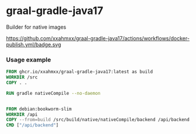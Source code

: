 # graal-gradle-java17
Builder for native images

https://github.com/xxahmxx/graal-gradle-java17/actions/workflows/docker-publish.yml/badge.svg

### Usage example
```Dockerfile
FROM ghcr.io/xxahmxx/graal-gradle-java17:latest as build
WORKDIR /src
COPY . .

RUN gradle nativeCompile --no-daemon


FROM debian:bookworm-slim
WORKDIR /api
COPY --from=build /src/build/native/nativeCompile/backend /api/backend
CMD ["/api/backend"]

```
